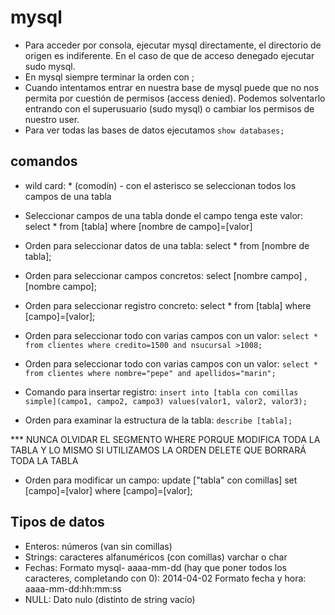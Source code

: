 # mysql

- Para acceder por consola, ejecutar mysql directamente, el directorio de origen es indiferente. En el caso de que de acceso denegado ejecutar sudo mysql.
- En mysql siempre terminar la orden con ;
- Cuando intentamos entrar en nuestra base de mysql puede que no nos permita por cuestión de permisos (access denied). Podemos solventarlo entrando con el superusuario (sudo mysql) o cambiar los permisos de nuestro user.
- Para ver todas las bases de datos ejecutamos `show databases;`

## comandos

- wild card: * (comodín) - con el asterisco se seleccionan todos los campos de una tabla
- Seleccionar campos de una tabla donde el campo tenga este valor: select * from [tabla] where [nombre de campo]=[valor]
- Orden para seleccionar datos de una tabla: select * from [nombre de tabla];
- Orden para seleccionar campos concretos: select [nombre campo] , [nombre campo];
- Orden para seleccionar registro concreto: select * from [tabla] where [campo]=[valor];
- Orden para seleccionar todo con varias campos con un valor: `select * from clientes where credito=1500 and nsucursal >1008;`
- Orden para seleccionar todo con varias campos con un valor: `select * from clientes where nombre="pepe" and apellidos="marin";`
- Comando para insertar registro: `insert into [tabla con comillas simple](campo1, campo2, campo3) values(valor1, valor2, valor3);`

- Orden para examinar la estructura de la tabla: `describe [tabla];`


*** NUNCA OLVIDAR EL SEGMENTO WHERE PORQUE MODIFICA TODA LA TABLA Y LO MISMO SI UTILIZAMOS LA ORDEN DELETE QUE BORRARÁ TODA LA TABLA

- Orden para modificar un campo: update ["tabla" con comillas] set [campo]=[valor] where [campo]=[valor];

## Tipos de datos

- Enteros:  números (van sin comillas)
- Strings: caracteres alfanuméricos (con comillas) varchar o char
- Fechas:  Formato mysql- aaaa-mm-dd (hay que poner todos los caracteres, completando con 0): 2014-04-02
		 	Formato fecha y hora: aaaa-mm-dd:hh:mm:ss
- NULL: 	Dato nulo (distinto de string vacío)



